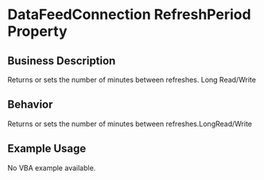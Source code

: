 # DataFeedConnection RefreshPeriod Property

## Business Description
Returns or sets the number of minutes between refreshes. Long Read/Write

## Behavior
Returns or sets the number of minutes between refreshes.LongRead/Write

## Example Usage
No VBA example available.